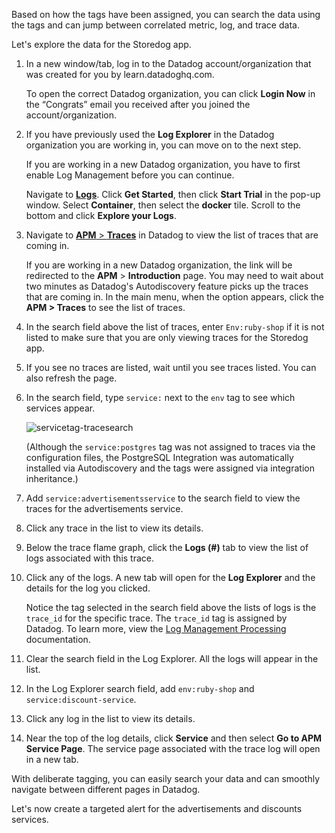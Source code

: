 Based on how the tags have been assigned, you can search the data using the tags and can jump between correlated metric, log, and trace data.

Let's explore the data for the Storedog app.

1. In a new window/tab, log in to the Datadog account/organization that was created for you by learn.datadoghq.com. <p> To open the correct Datadog organization, you can click **Login Now** in the “Congrats” email you received after you joined the account/organization.

2. If you have previously used the **Log Explorer** in the Datadog organization you are working in, you can move on to the next step. <p>If you are working in a new Datadog organization, you have to first enable Log Management before you can continue. <p> Navigate to <a href="https://app.datadoghq.com/logs" target="_datadog">**Logs**</a>. Click **Get Started**, then click **Start Trial** in the pop-up window. Select **Container**, then select the **docker** tile. Scroll to the bottom and click **Explore your Logs**.

2. Navigate to <a href="https://app.datadoghq.com/apm/traces" target="_datadog">**APM** > **Traces**</a> in Datadog to view the list of traces that are coming in. <p> If you are working in a new Datadog organization, the link will be redirected to the **APM** > **Introduction** page. You may need to wait about two minutes as Datadog's Autodiscovery feature picks up the traces that are coming in. In the main menu, when the option appears, click the **APM > Traces** to see the list of traces.

3. In the search field above the list of traces, enter `Env:ruby-shop` if it is not listed to make sure that you are only viewing traces for the Storedog app.

4. If you see no traces are listed, wait until you see traces listed. You can also refresh the page. 

5. In the search field, type `service:` next to the `env` tag to see which services appear. <p>![servicetag-tracesearch](apptagging/assets/servicetag-tracesearch.png) <p>(Although the `service:postgres` tag was not assigned to traces via the configuration files, the PostgreSQL Integration was automatically installed via Autodiscovery and the tags were assigned via integration inheritance.)

6. Add `service:advertisementsservice` to the search field to view the traces for the advertisements service.

7. Click any trace in the list to view its details. 

8. Below the trace flame graph, click the **Logs (#)** tab to view the list of logs associated with this trace. 

9. Click any of the logs. A new tab will open for the **Log Explorer** and the details for the log you clicked. <p>Notice the tag selected in the search field above the lists of logs is the `trace_id` for the specific trace. The `trace_id` tag is assigned by Datadog. To learn more, view the <a href="https://docs.datadoghq.com/logs/processing/#trace-id-attribute" target="_blank">Log Management Processing</a> documentation. 

10. Clear the search field in the Log Explorer. All the logs will appear in the list.

11. In the Log Explorer search field, add `env:ruby-shop` and `service:discount-service`.

12. Click any log in the list to view its details.

13. Near the top of the log details, click **Service** and then select **Go to APM Service Page**. The service page associated with the trace log will open in a new tab.

With deliberate tagging, you can easily search your data and can smoothly navigate between different pages in Datadog.

Let's now create a targeted alert for the advertisements and discounts services.